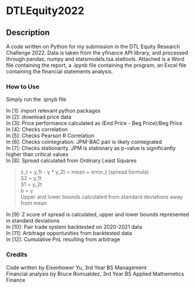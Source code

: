 # DTLEquity2022

## Description
A code written on Python for my submission in the DTL Equity Research Challenge 2022. Data is taken from the yfinance API library, and processed through pandas, numpy and statsmodels.tsa.stattools. Attached is a Word file containing the report, a .ipynb file containing the program, an Excel file containing the financial statements analysis.

### How to Use
Simply run the .ipnyb file

In [1]: import relevant python packages  
In [2]: download price data  
In [3]: Price performance calculated as (End Price - Beg Price)/Beg Price  
In [4]: Checks correlation  
In [5]: Checks Pearson R Correlation  
In [6]: Checks cointegration. JPM-BAC pair is likely cointegrated  
In [7]: Checks stationarity. JPM is stationary as p-value is significantly higher than critical values  
In [8]: Spread calculated from Ordinary Least Squares  

> z_t = y_1t - γ * y_2t = mean + error_t (spread formula)  
> S2 = y_1t  
> S1 = y_2t  
> b = γ  
> Upper and lower bounds calculated from standard deviations away from mean  

In [9]: Z score of spread is calculated, upper and lower bounds represented in standard deviations  
In [10]: Pair trade system backtested on 2020-2021 data  
In [11]: Arbitrage opportunities from backtested data  
In [12]: Cumulative PnL resulting from arbitrage  

### Credits
Code written by Eisenhower Yu, 3rd Year BS Management  
Financial analysis by Bruce Romualdez, 3rd Year BS Applied Mathemetics Finance
